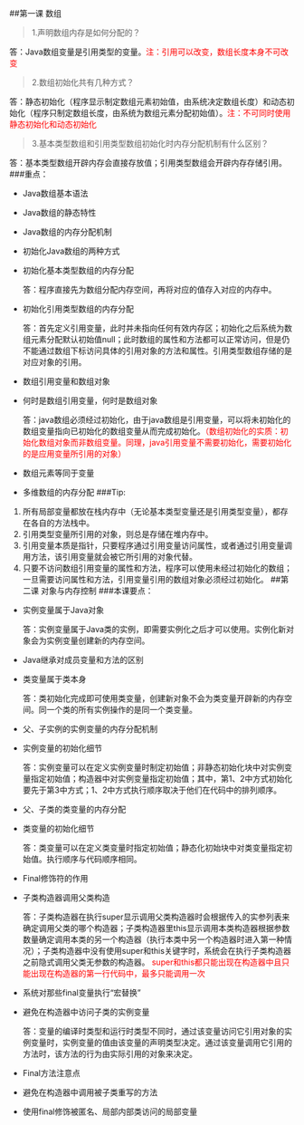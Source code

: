 ##第一课 数组
>1.声明数组内存是如何分配的？

答：Java数组变量是引用类型的变量。<font color='red'>注：引用可以改变，数组长度本身不可改变</font>
>2.数组初始化共有几种方式？

答：静态初始化（程序显示制定数组元素初始值，由系统决定数组长度）和动态初始化（程序只制定数组长度，由系统为数组元素分配初始值）。<font color='red'>注：不可同时使用静态初始化和动态初始化</font>
>3.基本类型数组和引用类型数组初始化时内存分配机制有什么区别？

答：基本类型数组开辟内存会直接存放值；引用类型数组会开辟内存存储引用。
###重点：
* Java数组基本语法
* Java数组的静态特性
* Java数组的内存分配机制
* 初始化Java数组的两种方式
* 初始化基本类型数组的内存分配

	答：程序直接先为数组分配内存空间，再将对应的值存入对应的内存中。
* 初始化引用类型数组的内存分配

	答：首先定义引用变量，此时并未指向任何有效内存区；初始化之后系统为数组元素分配默认初始值null；此时数组的属性和方法都可以正常访问，但是仍不能通过数组下标访问具体的引用对象的方法和属性。引用类型数组存储的是对应对象的引用。
* 数组引用变量和数组对象
* 何时是数组引用变量，何时是数组对象

	答：java数组必须经过初始化，由于java数组是引用变量，可以将未初始化的数组变量指向已初始化的数组变量从而完成初始化。<font color='red'>（数组初始化的实质：初始化数组对象而非数组变量。同理，java引用变量不需要初始化，需要初始化的是应用变量所引用的对象）</font>
* 数组元素等同于变量
* 多维数组的内存分配
###Tip:
1.	所有局部变量都放在栈内存中（无论基本类型变量还是引用类型变量），都存在各自的方法栈中。
2.	引用类型变量所引用的对象，则总是存储在堆内存中。
3.	引用变量本质是指针，只要程序通过引用变量访问属性，或者通过引用变量调用方法，该引用变量就会被它所引用的对象代替。
4.	只要不访问数组引用变量的属性和方法，程序可以使用未经过初始化的数组；一旦需要访问属性和方法，引用变量引用的数组对象必须经过初始化。
##第二课 对象与内存控制
###本课要点：
* 实例变量属于Java对象

	答：实例变量属于Java类的实例，即需要实例化之后才可以使用。实例化新对象会为实例变量创建新的内存空间。
* Java继承对成员变量和方法的区别
* 类变量属于类本身

	答：类初始化完成即可使用类变量，创建新对象不会为类变量开辟新的内存空间。同一个类的所有实例操作的是同一个类变量。
* 父、子实例的实例变量的内存分配机制
* 实例变量的初始化细节

	答：实例变量可以在定义实例变量时制定初始值；非静态初始化块中对实例变量指定初始值；构造器中对实例变量指定初始值；其中，第1、2中方式初始化要先于第3中方式；1、2中方式执行顺序取决于他们在代码中的排列顺序。
* 父、子类的类变量的内存分配
* 类变量的初始化细节

	答：类变量可以在定义类变量时指定初始值；静态化初始块中对类变量指定初始值。执行顺序与代码顺序相同。
* Final修饰符的作用
* 子类构造器调用父类构造

	答：子类构造器在执行super显示调用父类构造器时会根据传入的实参列表来确定调用父类的哪个构造器；子类构造器里this显示调用本类构造器根据参数数量确定调用本类的另一个构造器（执行本类中另一个构造器时进入第一种情况）；子类构造器中没有使用super和this关键字时，系统会在执行子类构造器之前隐式调用父类无参数的构造器。
<font color='red'>super和this都只能出现在构造器中且只能出现在构造器的第一行代码中，最多只能调用一次</font>
* 系统对那些final变量执行“宏替换”
* 避免在构造器中访问子类的实例变量

	答：变量的编译时类型和运行时类型不同时，通过该变量访问它引用对象的实例变量时，实例变量的值由该变量的声明类型决定。通过该变量调用它引用的方法时，该方法的行为由实际引用的对象来决定。
* Final方法注意点
* 避免在构造器中调用被子类重写的方法
* 使用final修饰被匿名、局部内部类访问的局部变量
